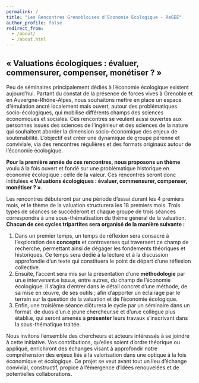 ```yaml
---
permalink: /
title: "Les Rencontres Grenobloises d’Economie Ecologique - ReGEE"
author_profile: false 
redirect_from: 
  - /about/
  - /about.html
---
```




## « Valuations écologiques : évaluer, commensurer, compenser, monétiser ? »

Peu de séminaires principalement dédiés à l’économie écologique existent aujourd’hui. Partant du constat de la présence de forces vives à Grenoble et en Auvergne-Rhône-Alpes, nous souhaitons mettre en place un espace d’émulation ancré localement mais ouvert, autour des problématiques socio-écologiques, qui mobilise différents champs des sciences économiques et sociales. Ces rencontres se veulent aussi ouvertes aux personnes issues des sciences de l’ingénieur et des sciences de la nature qui souhaitent aborder la dimension socio-économique des enjeux de soutenabilité. L’objectif est créer une dynamique de groupe pérenne et conviviale, via des rencontres régulières et des formats originaux autour de l’économie écologique.

**Pour la première année de ces rencontres, nous proposons un thème** voulu à la fois ouvert et fondé sur une problématique historique en économie écologique : celle de la valeur.  Ces rencontres seront donc intitulées **« Valuations écologiques : évaluer, commensurer, compenser, monétiser ? »**. 

Les rencontres débuteront par une période d’essai durant les 4 premiers mois, et le thème de la valuation structurera les 18 premiers mois. Trois types de séances se succéderont et chaque groupe de trois séances correspondra à une sous-thématisation du thème général de la valuation. **Chacun de ces cycles tripartites sera organisé de la manière suivante :**

1. Dans un premier temps, un temps de réflexion sera consacré à l’exploration des **concepts** et controverses qui traversent ce champ de recherche, permettant ainsi de dégager les fondements théoriques et historiques. Ce temps sera dédié à la lecture et à la discussion approfondie d’un texte qui constituera le point de départ d’une réflexion collective.
2. Ensuite, l’accent sera mis sur la présentation d’une **méthodologie** par un.e intervenant.e issu.e, entre autres, du champ de l’économie écologique. Il s’agira d’entrer dans le détail concret d’une méthode, de sa mise en œuvre, de ses outils ; afin d’apporter un éclairage par le terrain sur la question de la valuation et de l’économie écologique.
3. Enfin, une troisième séance clôturera le cycle par un séminaire dans un format  de duos d’un.e jeune chercheur.se et d’un.e collègue plus établi.e, qui seront amenés à **présenter** leurs travaux s’inscrivant dans la sous-thématique traitée. 

Nous invitons l’ensemble des chercheurs et acteurs intéressés à se joindre à cette initiative. Vos contributions, qu’elles soient d’ordre théorique ou appliqué, enrichiront des échanges visant à approfondir notre compréhension des enjeux liés à la valorisation dans une optique à la fois économique et écologique. Ce projet se veut avant tout un lieu d’échange convivial, constructif, propice à l’émergence d’idées renouvelées et de potentielles collaborations.

